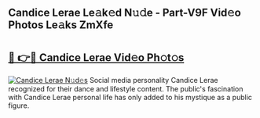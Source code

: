 ## Candice Lerae Le𝚊k𝚎d N𝚞𝚍e - Part-V9F Vid𝚎o Photos Le𝚊ks ZmXfe

# <h2><a href="http://fbfpz9t.evod.top/?m=Candice+Lerae">🔗 👉🔴 Candice Lerae Vid𝚎o Ph𝚘t𝚘s</a></h2>

[![Candice Lerae N𝚞d𝚎s](https://i.imgur.com/8V9OHl7.gif)](http://fbfpz9t.evod.top/?m=Candice+Lerae)
Social media personality Candice Lerae recognized for their dance and lifestyle content. The public's fascination with Candice Lerae personal life has only added to his mystique as a public figure. 
